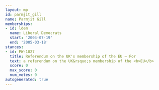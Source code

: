 ```yaml
---
layout: mp
id: parmjit_gill
name: Parmjit Gill
memberships:
- id: ldem
  name: Liberal Democrats
  start: '2004-07-19'
  end: '2005-03-18'
stances:
- id: PW-1027
  title: Referendum on the UK's membership of the EU — For
  text: a referendum on the UK&rsquo;s membership of the <b>EU</b>
  score: 0
  max_score: 0
  num_votes: 0
autogenerated: true
---
```


